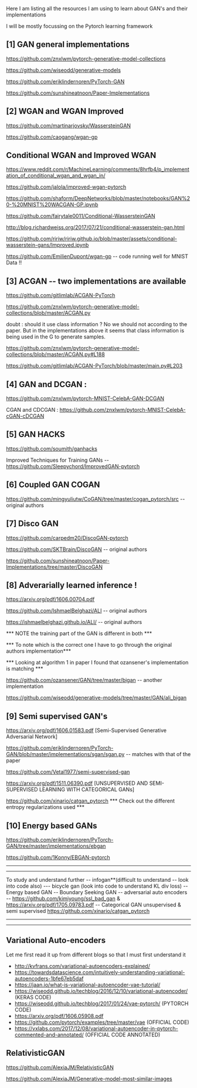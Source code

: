 Here I am listing all the resources I am using to learn about GAN's and their implementations 

I will be mostly focussing on the Pytorch learning framework 

[1] GAN general implementations
--------------------------------

https://github.com/znxlwm/pytorch-generative-model-collections

https://github.com/wiseodd/generative-models

https://github.com/eriklindernoren/PyTorch-GAN

https://github.com/sunshineatnoon/Paper-Implementations

[2] WGAN and WGAN Improved 
----------------------------

https://github.com/martinarjovsky/WassersteinGAN

https://github.com/caogang/wgan-gp

Conditional WGAN and Improved WGAN
-------------------------------------
https://www.reddit.com/r/MachineLearning/comments/8hrfb4/p_implementation_of_conditional_wgan_and_wgan_in/

https://github.com/jalola/improved-wgan-pytorch

https://github.com/shaform/DeepNetworks/blob/master/notebooks/GAN%20-%20MNIST%20WACGAN-GP.ipynb

https://github.com/fairytale0011/Conditional-WassersteinGAN

http://blog.richardweiss.org/2017/07/21/conditional-wasserstein-gan.html

https://github.com/ririw/ririw.github.io/blob/master/assets/conditional-wasserstein-gans/Improved.ipynb

https://github.com/EmilienDupont/wgan-gp -- code running well for MNIST Data !!

[3] ACGAN -- two implementations are available 
------------------------------------------------
https://github.com/gitlimlab/ACGAN-PyTorch 

https://github.com/znxlwm/pytorch-generative-model-collections/blob/master/ACGAN.py 

doubt : should it use class information ? No we should not according to the paper. But in the implementations above it seems that class information is being used in the G to generate samples.

https://github.com/znxlwm/pytorch-generative-model-collections/blob/master/ACGAN.py#L188

https://github.com/gitlimlab/ACGAN-PyTorch/blob/master/main.py#L203

[4] GAN and DCGAN :
-------------------------
https://github.com/znxlwm/pytorch-MNIST-CelebA-GAN-DCGAN

CGAN and CDCGAN : https://github.com/znxlwm/pytorch-MNIST-CelebA-cGAN-cDCGAN

[5] GAN HACKS
----------------
https://github.com/soumith/ganhacks

Improved Techniques for Training GANs -- https://github.com/Sleepychord/ImprovedGAN-pytorch

[6] Coupled GAN COGAN
-----------------
https://github.com/mingyuliutw/CoGAN/tree/master/cogan_pytorch/src -- original authors

[7] Disco GAN
----------------
https://github.com/carpedm20/DiscoGAN-pytorch

https://github.com/SKTBrain/DiscoGAN -- original authors

https://github.com/sunshineatnoon/Paper-Implementations/tree/master/DiscoGAN

[8] Adverarially learned inference !
------------------------------------
https://arxiv.org/pdf/1606.00704.pdf

https://github.com/IshmaelBelghazi/ALI -- original authors

https://ishmaelbelghazi.github.io/ALI/ -- original authors

*** NOTE the training part of the GAN is different in both ***

*** To note which is the correct one I have to go through the original authors implementation***

*** Looking at algorithm 1 in paper I found that ozansener's implementation is matching ***

https://github.com/ozansener/GAN/tree/master/bigan -- another implementation

https://github.com/wiseodd/generative-models/tree/master/GAN/ali_bigan

[9] Semi supervised GAN's
------------------------------
https://arxiv.org/pdf/1606.01583.pdf [Semi-Supervised Generative Adversarial Network]

https://github.com/eriklindernoren/PyTorch-GAN/blob/master/implementations/sgan/sgan.py -- matches with that of the paper

https://github.com/Vetal1977/semi-supervised-gan

https://arxiv.org/pdf/1511.06390.pdf [UNSUPERVISED AND SEMI-SUPERVISED LEARNING WITH CATEGORICAL GANs]

https://github.com/xinario/catgan_pytorch
*** Check out the different entropy regularizations used ***

[10] Energy based GANs
-------------------------
https://github.com/eriklindernoren/PyTorch-GAN/tree/master/implementations/ebgan

https://github.com/1Konny/EBGAN-pytorch








****************************************************************************************
****************************************************************************************
To study and understand further 
-- infogan**(difficult to understand -- look into code also) 
--- bicycle gan (look into code to understand KL div loss)
-- Energy based GAN 
-- Boundary Seeking GAN
-- adversarial auto encoders
-- https://github.com/kimiyoung/ssl_bad_gan & https://arxiv.org/pdf/1705.09783.pdf
-- Categorical GAN unsupervised & semi supervised 
https://github.com/xinario/catgan_pytorch
****************************************************************************************
****************************************************************************************

Variational Auto-encoders 
---------------------------
Let me first read it up from different blogs so that I must first understand it 
- http://kvfrans.com/variational-autoencoders-explained/
- https://towardsdatascience.com/intuitively-understanding-variational-autoencoders-1bfe67eb5daf 
- https://jaan.io/what-is-variational-autoencoder-vae-tutorial/
- https://wiseodd.github.io/techblog/2016/12/10/variational-autoencoder/ (KERAS CODE)
- https://wiseodd.github.io/techblog/2017/01/24/vae-pytorch/ (PYTORCH CODE)
- https://arxiv.org/pdf/1606.05908.pdf
- https://github.com/pytorch/examples/tree/master/vae (OFFICIAL CODE)
- https://vxlabs.com/2017/12/08/variational-autoencoder-in-pytorch-commented-and-annotated/ (OFFICIAL CODE ANNOTATED)

RelativisticGAN
-----------------
https://github.com/AlexiaJM/RelativisticGAN

https://github.com/AlexiaJM/Generative-model-most-similar-images



